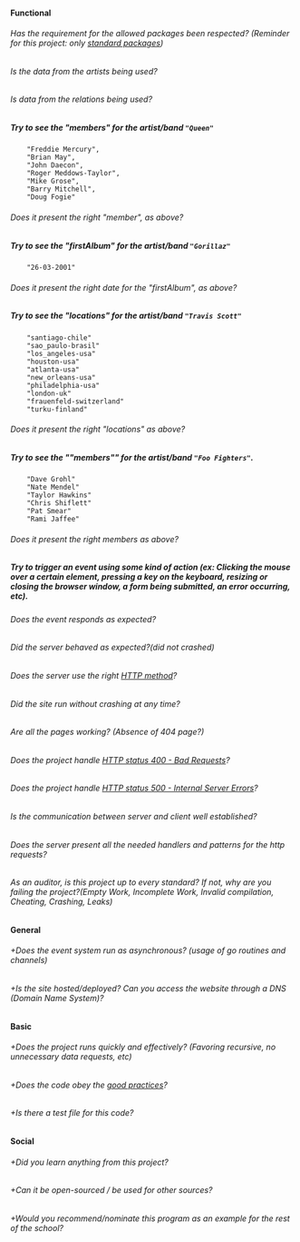 #### Functional

###### Has the requirement for the allowed packages been respected? (Reminder for this project: only [standard packages](https://golang.org/pkg/))

###### Is the data from the artists being used?

###### Is data from the relations being used?

##### Try to see the "members" for the artist/band `"Queen"`

```
    "Freddie Mercury",
    "Brian May",
    "John Daecon",
    "Roger Meddows-Taylor",
    "Mike Grose",
    "Barry Mitchell",
    "Doug Fogie"
```

###### Does it present the right "member", as above?

##### Try to see the "firstAlbum" for the artist/band `"Gorillaz"`

```
    "26-03-2001"
```

###### Does it present the right date for the "firstAlbum", as above?

##### Try to see the "locations" for the artist/band `"Travis Scott"`

```
    "santiago-chile"
    "sao_paulo-brasil"
    "los_angeles-usa"
    "houston-usa"
    "atlanta-usa"
    "new_orleans-usa"
    "philadelphia-usa"
    "london-uk"
    "frauenfeld-switzerland"
    "turku-finland"
```

###### Does it present the right "locations" as above?

##### Try to see the ""members"" for the artist/band `"Foo Fighters"`.

```
    "Dave Grohl"
    "Nate Mendel"
    "Taylor Hawkins"
    "Chris Shiflett"
    "Pat Smear"
    "Rami Jaffee"
```

###### Does it present the right members as above?

##### Try to trigger an event using some kind of action (ex: Clicking the mouse over a certain element, pressing a key on the keyboard, resizing or closing the browser window, a form being submitted, an error occurring, etc).

###### Does the event responds as expected?

###### Did the server behaved as expected?(did not crashed)

###### Does the server use the right [HTTP method](https://developer.mozilla.org/en-US/docs/Web/HTTP/Methods)?

###### Did the site run without crashing at any time?

###### Are all the pages working? (Absence of 404 page?)

###### Does the project handle [HTTP status 400 - Bad Requests](https://kinsta.com/knowledgebase/400-bad-request/#causes)?

###### Does the project handle [HTTP status 500 - Internal Server Errors](https://www.restapitutorial.com/httpstatuscodes.html)?

###### Is the communication between server and client well established?

###### Does the server present all the needed handlers and patterns for the http requests?

###### As an auditor, is this project up to every standard? If not, why are you failing the project?(Empty Work, Incomplete Work, Invalid compilation, Cheating, Crashing, Leaks)

#### General

###### +Does the event system run as asynchronous? (usage of go routines and channels)

###### +Is the site hosted/deployed? Can you access the website through a DNS (Domain Name System)?

#### Basic

###### +Does the project runs quickly and effectively? (Favoring recursive, no unnecessary data requests, etc)

###### +Does the code obey the [good practices](../../good-practices/README.md)?

###### +Is there a test file for this code?

#### Social

###### +Did you learn anything from this project?

###### +Can it be open-sourced / be used for other sources?

###### +Would you recommend/nominate this program as an example for the rest of the school?
